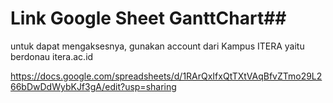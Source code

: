 # Link Google Sheet GanttChart## 

untuk dapat mengaksesnya, gunakan account dari Kampus ITERA yaitu berdonau itera.ac.id

https://docs.google.com/spreadsheets/d/1RArQxIfxQtTXtVAqBfvZTmo29L266bDwDdWybKJf3gA/edit?usp=sharing
